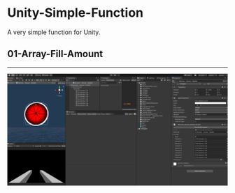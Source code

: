 # Unity-Simple-Function
A very simple function for Unity.

## 01-Array-Fill-Amount #
---
![01-Array-Fill-Amount](https://github.com/kaninhot004/Unity-Simple-Function/blob/main/01.gif?raw=true)
